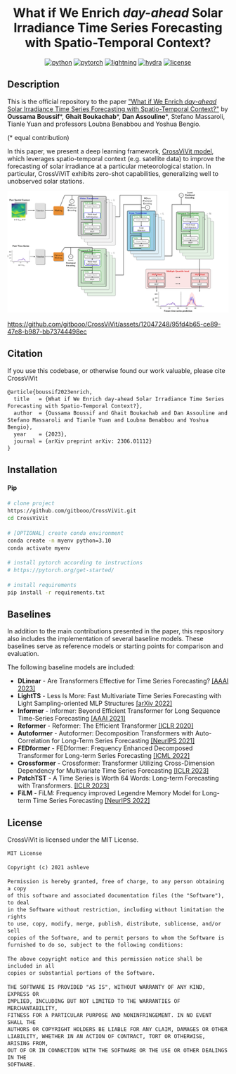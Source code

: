 <div align="center">
  
# What if We Enrich *day-ahead* Solar Irradiance Time Series Forecasting with Spatio-Temporal Context?

[![python](https://img.shields.io/badge/-Python_3.8_%7C_3.9_%7C_3.10-blue?logo=python&logoColor=white)](https://github.com/pre-commit/pre-commit)
[![pytorch](https://img.shields.io/badge/PyTorch_2.0+-ee4c2c?logo=pytorch&logoColor=white)](https://pytorch.org/get-started/locally/)
[![lightning](https://img.shields.io/badge/-Lightning_2.0+-792ee5?logo=pytorchlightning&logoColor=white)](https://pytorchlightning.ai/)
[![hydra](https://img.shields.io/badge/Config-Hydra_1.3-89b8cd)](https://hydra.cc/) 
[![license](https://img.shields.io/badge/License-MIT-green.svg?labelColor=gray)](https://github.com/gitbooo/TSF_context_Eumetsat/blob/neurips_2023/README.md#license)
 
</div>

## Description

This is the official repository to the paper ["What if We Enrich *day-ahead* Solar Irradiance Time Series Forecasting with Spatio-Temporal Context?"](https://arxiv.org/abs/2306.01112) by **Oussama Boussif**\*, **Ghait Boukachab**\*, **Dan Assouline**\*, Stefano Massaroli, Tianle Yuan and professors Loubna Benabbou and Yoshua Bengio.

(* equal contribution)

In this paper, we present a deep learning framework, [CrossViVit model](https://github.com/gitbooo/TSF_context_Eumetsat/blob/neurips_2023/src/models/cross_vivit_bis.py),  which leverages spatio-temporal context (e.g. satellite data) to improve the forecasting of solar irradiance at a particular meteorological station. In particular, CrossViViT exhibits zero-shot capabilities, generalizing well to unobserved solar stations.

![My Image](CrossViViT_fig.png)


https://github.com/gitbooo/CrossViVit/assets/12047248/95fd4b65-ce89-47e8-b987-bb73744498ec


## Citation
If you use this codebase, or otherwise found our work valuable, please cite CrossViVit

```
@article{boussif2023enrich,
  title   = {What if We Enrich day-ahead Solar Irradiance Time Series Forecasting with Spatio-Temporal Context?},
  author  = {Oussama Boussif and Ghait Boukachab and Dan Assouline and Stefano Massaroli and Tianle Yuan and Loubna Benabbou and Yoshua Bengio},
  year    = {2023},
  journal = {arXiv preprint arXiv: 2306.01112}
}
```

## Installation

#### Pip

```bash
# clone project
https://github.com/gitbooo/CrossViVit.git
cd CrossViVit

# [OPTIONAL] create conda environment
conda create -n myenv python=3.10
conda activate myenv

# install pytorch according to instructions
# https://pytorch.org/get-started/

# install requirements
pip install -r requirements.txt
```

## Baselines

In addition to the main contributions presented in the paper, this repository also includes the implementation of several baseline models. These baselines serve as reference models or starting points for comparison and evaluation.

The following baseline models are included:

  -  **DLinear** - Are Transformers Effective for Time Series Forecasting? [[AAAI 2023]](https://arxiv.org/pdf/2205.13504.pdf)
  -  **LightTS** - Less Is More: Fast Multivariate Time Series Forecasting with Light Sampling-oriented MLP Structures [[arXiv 2022]](https://arxiv.org/abs/2207.01186)
  -  **Informer** - Informer: Beyond Efficient Transformer for Long Sequence Time-Series Forecasting [[AAAI 2021]](https://arxiv.org/abs/2012.07436) 
  -  **Reformer** - Reformer: The Efficient Transformer [[ICLR 2020]](https://arxiv.org/abs/2001.04451)
  -  **Autoformer** - Autoformer: Decomposition Transformers with Auto-Correlation for Long-Term Series Forecasting [[NeurIPS 2021]](https://arxiv.org/abs/2106.13008)
  -  **FEDformer** - FEDformer: Frequency Enhanced Decomposed Transformer for Long-term Series Forecasting [[ICML 2022]](https://arxiv.org/abs/2201.12740) 
  -  **Crossformer** - Crossformer: Transformer Utilizing Cross-Dimension Dependency for Multivariate Time Series Forecasting [[ICLR 2023]](https://openreview.net/forum?id=vSVLM2j9eie)
  -  **PatchTST** - A Time Series is Worth 64 Words: Long-term Forecasting with Transformers. [[ICLR 2023]](https://arxiv.org/abs/2211.14730)
  -  **FiLM** - FiLM: Frequency improved Legendre Memory Model for Long-term Time Series Forecasting [[NeurIPS 2022]](https://arxiv.org/abs/2205.08897)
  
## License

CrossViVit is licensed under the MIT License.

```
MIT License

Copyright (c) 2021 ashleve

Permission is hereby granted, free of charge, to any person obtaining a copy
of this software and associated documentation files (the "Software"), to deal
in the Software without restriction, including without limitation the rights
to use, copy, modify, merge, publish, distribute, sublicense, and/or sell
copies of the Software, and to permit persons to whom the Software is
furnished to do so, subject to the following conditions:

The above copyright notice and this permission notice shall be included in all
copies or substantial portions of the Software.

THE SOFTWARE IS PROVIDED "AS IS", WITHOUT WARRANTY OF ANY KIND, EXPRESS OR
IMPLIED, INCLUDING BUT NOT LIMITED TO THE WARRANTIES OF MERCHANTABILITY,
FITNESS FOR A PARTICULAR PURPOSE AND NONINFRINGEMENT. IN NO EVENT SHALL THE
AUTHORS OR COPYRIGHT HOLDERS BE LIABLE FOR ANY CLAIM, DAMAGES OR OTHER
LIABILITY, WHETHER IN AN ACTION OF CONTRACT, TORT OR OTHERWISE, ARISING FROM,
OUT OF OR IN CONNECTION WITH THE SOFTWARE OR THE USE OR OTHER DEALINGS IN THE
SOFTWARE.
```
